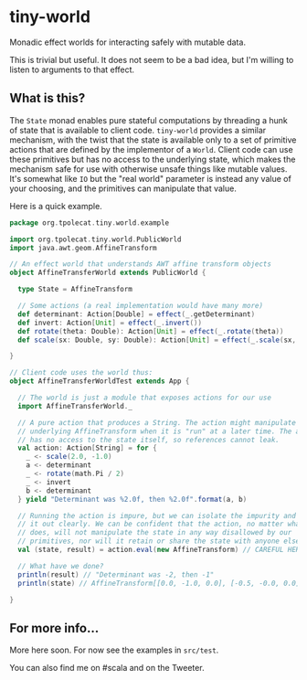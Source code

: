 tiny-world
==========

Monadic effect worlds for interacting safely with mutable data.

This is trivial but useful. It does not seem to be a bad idea, but I'm willing to listen to arguments to that effect.

What is this?
-------------

The `State` monad enables pure stateful computations by threading a hunk of state that is available to client code. `tiny-world` provides a similar mechanism, with the twist that the state is available only to a set of primitive actions that are defined by the implementor of a `World`. Client code can use these primitives but has no access to the underlying state, which makes the mechanism safe for use with otherwise unsafe things like mutable values. It's somewhat like `IO` but the "real world" parameter is instead any value of your choosing, and the primitives can manipulate that value.

Here is a quick example.

```scala
package org.tpolecat.tiny.world.example

import org.tpolecat.tiny.world.PublicWorld
import java.awt.geom.AffineTransform

// An effect world that understands AWT affine transform objects
object AffineTransferWorld extends PublicWorld {

  type State = AffineTransform

  // Some actions (a real implementation would have many more)
  def determinant: Action[Double] = effect(_.getDeterminant)
  def invert: Action[Unit] = effect(_.invert())
  def rotate(theta: Double): Action[Unit] = effect(_.rotate(theta))
  def scale(sx: Double, sy: Double): Action[Unit] = effect(_.scale(sx, sy))

}

// Client code uses the world thus:
object AffineTransferWorldTest extends App {

  // The world is just a module that exposes actions for our use
  import AffineTransferWorld._

  // A pure action that produces a String. The action might manipulate an
  // underlying AffineTransform when it is "run" at a later time. The action
  // has no access to the state itself, so references cannot leak.
  val action: Action[String] = for {
    _ <- scale(2.0, -1.0)
    a <- determinant
    _ <- rotate(math.Pi / 2)
    _ <- invert
    b <- determinant
  } yield "Determinant was %2.0f, then %2.0f".format(a, b)

  // Running the action is impure, but we can isolate the impurity and call
  // it out clearly. We can be confident that the action, no matter what it
  // does, will not manipulate the state in any way disallowed by our 
  // primitives, nor will it retain or share the state with anyone else.
  val (state, result) = action.eval(new AffineTransform) // CAREFUL HERE

  // What have we done?
  println(result) // "Determinant was -2, then -1"
  println(state) // AffineTransform[[0.0, -1.0, 0.0], [-0.5, -0.0, 0.0]]

}
```

For more info...
----------------

More here soon. For now see the examples in `src/test`.

You can also find me on #scala and on the Tweeter.